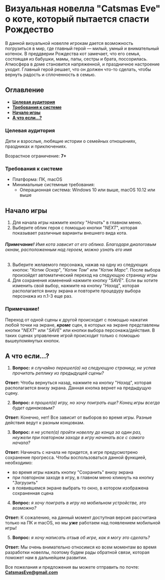 # **Визуальная новелла "Catsmas Eve" о коте, который пытается спасти Рождество**
В данной визуальной новелле игрокам дается возможность погрузиться в мир, где главный герой — милый, умный и внимательный котенок. 
В преддверии Рождества кот замечает, что его семья, состоящая 
из бабушки, мамы, папы, сестры и брата, поссорилась. Атмосфера в доме становится напряженной, 
и праздничное настроение уходит. Главный герой решает, что он должен что-то сделать, 
чтобы вернуть радость и сплоченность в семью. 

## **Оглавление**
<!-- TOC -->
* [**Целевая аудитория**](#целевая-аудитория)
* [**Требования к системе**](#требования-к-системе)
* [**Начало игры**](#начало-игры)
* [**А что если...?**](#а-что-если)
<!-- TOC -->

### **Целевая аудитория**
Дети и взрослые, любящие истории о семейных отношениях, праздниках и приключениях.

Возрастное ограничение: **7+**
### **Требования к системе**
* Платформа: ПК, macOS
* Минимальные системные требования:
   - Операционная система: Windows 10 или выше, macOS 10.12 или выше


## Начало игры
1. Для начала игры нажмите кнопку "_Начать_" в главном меню.
2. Выберите облик героя с помощью кнопки "_NEXT_", которая показывает различные варианты внешнего вида кота.
###### **Примечание!** Имя кота зависит от его облика. Благодаря диалоговым окнам, расположенным над героем, можно узнать его имя
3. Выберите желаемого персонажа, нажав на одну из следующих кнопок: "_Котик Оскар_", "_Котик Том_" или "_Котик Марс_". После выбора произойдет автоматический переход на следующую страницу игры
4. Для сохранения изменений нажмите кнопку "_SAVE_". Если вы хотите изменить свой выбор, нажмите на кнопку "_Назад_", которая располагается внизу экрана и повторите процедуру выбора персонажа из п.1-3 еще раз.

### **Примечание!** 
Переход от одной сцены к другой происходит с помощью нажатия любой точки на экране, **_кроме_** сцен, 
в которых на экране представлены кнопки "_NEXT_" или "_SAVE_" или кнопки выбора персонажа/действия. В таких сценах 
управление игрой происходит только с помощью вышеупомянутых кнопок. 


## **А что если...?**
1. **Вопрос:** _я случайно перешел(а) на следующую страницу, не успев прочитать реплику из предыдущей сцены?_

**Ответ:** Чтобы вернуться назад, нажмите на кнопку "_Назад_", которая располагается внизу экрана. Данная кнопка вернет на предыдущую сцену.

2. **Вопрос:** _я прошел(а) игру, но хочу поиграть еще? Конец игры всегда будет одинаковым?_

**Ответ:** Конечно, нет! Все зависит от выборов во время игры. Разные действия ведут к разным концовкам.

3. **Вопрос:** _я не успел(а) пройти новеллу до конца за один раз, неужели при повторном заходе в игру начинать все с самого начала?_

**Ответ:** Начинать с начала не придется, в игре предусмотрено сохранение прогресса. Чтобы воспользоваться данной функцией, необходимо: 
* во время игры нажать кнопку "Сохранить" внизу экрана 
* при повторном заходе в игру, в главном меню кликнуть на кнопку "_Загрузить_"
* в появившемся экране выбрать то окно, в котором изображена сохраненная сцена

4. **Вопрос:** _я хочу поиграть в игру на мобильном устройстве, это возможно?_

**Ответ:** К сожалению, на данный момент доступная версия рассчитана только на ПК и macOS, но мы **_уже_** работаем над появлением мобильной игры!

5. **Вопрос:** _я хочу написать отзыв об игре, как я могу это сделать?_

**Ответ:** Мы очень внимательно относимся ко всем моментам во время разработки новеллы, поэтому будем рады обратной связи, которая поможет нам в дальнейшем развитии.

Все пожелания и предложения вы можете отправить по почте: **[CatsmasEve@gmail.com]()**
